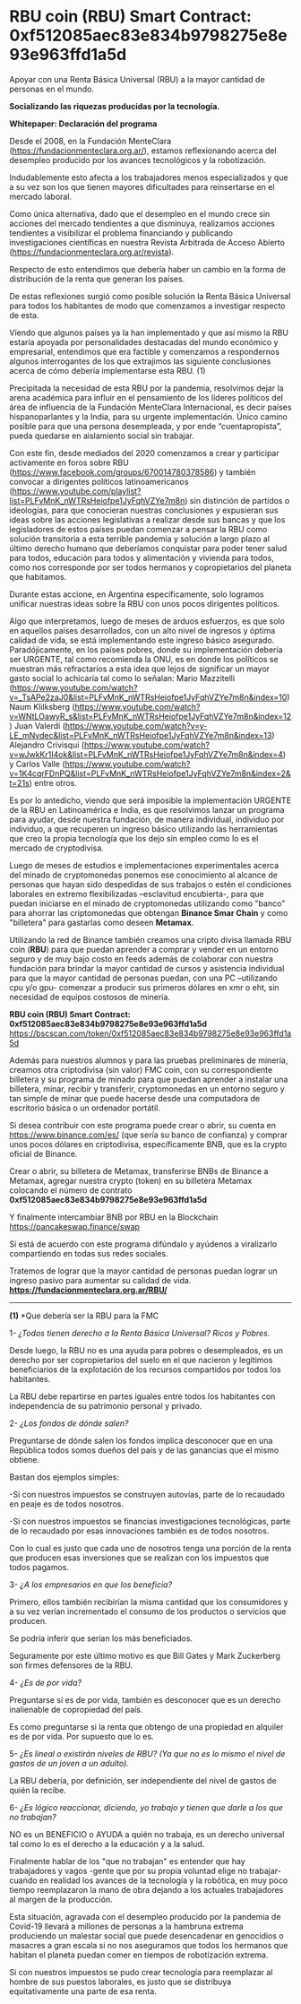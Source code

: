 # RBU coin (RBU) Smart Contract: 0xf512085aec83e834b9798275e8e93e963ffd1a5d
Apoyar con  una Renta Básica Universal (RBU) a la mayor cantidad de personas en el mundo. 

<b>Socializando las riquezas producidas por la tecnología.</b>

<b>Whitepaper: Declaración del programa</b>

Desde el 2008, en la Fundación MenteClara (https://fundacionmenteclara.org.ar/), estamos reflexionando acerca del desempleo producido por los avances tecnológicos y la robotización.

Indudablemente esto afecta a los trabajadores menos especializados y que a su vez son los que tienen mayores dificultades para reinsertarse en el mercado laboral.

Como única alternativa, dado que el desempleo en el mundo crece sin acciones del mercado tendientes a que disminuya, realizamos acciones tendientes a visibilizar el problema financiando y publicando investigaciones científicas en nuestra Revista Arbitrada de Acceso Abierto (https://fundacionmenteclara.org.ar/revista).

Respecto de esto entendimos que debería haber un cambio en la forma de distribución de la renta que generan los países.

De estas reflexiones surgió como posible solución la Renta Básica Universal para todos los habitantes de modo que comenzamos a investigar respecto de esta.

Viendo que algunos países ya la han implementado y que así mismo la RBU estaría apoyada por personalidades destacadas del mundo económico y empresarial, entendimos que era factible y comenzamos a respondernos algunos interrogantes de los que extrajimos las siguiente conclusiones acerca de cómo debería implementarse esta RBU. (1)

Precipitada la necesidad de esta RBU por la pandemia, resolvimos dejar la arena académica para influir en el pensamiento de los líderes políticos del área de influencia de la Fundación MenteClara Internacional, es decir países hispanoparlantes y la India, para su urgente implementación. Único camino posible para que una persona desempleada, y por ende “cuentapropista”, pueda quedarse en aislamiento social sin trabajar.

Con este fin, desde mediados del 2020 comenzamos a crear y participar activamente en foros sobre RBU (https://www.facebook.com/groups/670014780378586) y también convocar a dirigentes políticos  latinoamericanos (https://www.youtube.com/playlist?list=PLFvMnK_nWTRsHeiofpe1JyFqhVZYe7m8n) sin distinción de partidos o ideologías, para que conocieran nuestras conclusiones y expusieran sus ideas sobre las acciones legislativas a realizar desde sus bancas y que los legisladores de estos países puedan comenzar a pensar la RBU como solución transitoria a esta terrible pandemia y solución a largo plazo al último derecho humano que deberíamos conquistar para poder tener salud para todos, educación para todos y alimentación y vivienda para todos, como nos corresponde por ser todos hermanos y copropietarios del planeta que habitamos.

Durante estas accione, en Argentina específicamente, solo logramos unificar nuestras ideas sobre la RBU con unos pocos dirigentes políticos.

Algo que interpretamos, luego de meses de arduos esfuerzos, es que solo en aquellos países desarrollados, con un alto nivel de ingresos y óptima calidad de vida, se está implementando este ingreso básico asegurado. Paradójicamente, en los países pobres, donde su implementación debería ser URGENTE, tal como recomienda la ONU, es en donde los políticos se muestran más refractarios a esta idea que lejos de significar un mayor gasto social lo achicaría tal como lo señalan:
Mario Mazzitelli (https://www.youtube.com/watch?v=_TsAPe2zaJ0&list=PLFvMnK_nWTRsHeiofpe1JyFqhVZYe7m8n&index=10)
Naum Klilksberg (https://www.youtube.com/watch?v=WNtLOawyR_s&list=PLFvMnK_nWTRsHeiofpe1JyFqhVZYe7m8n&index=12)
Juan Valerdi (https://www.youtube.com/watch?v=y-LE_mNvdec&list=PLFvMnK_nWTRsHeiofpe1JyFqhVZYe7m8n&index=13)
Alejandro Crivisqui (https://www.youtube.com/watch?v=wJwkKr1I4ok&list=PLFvMnK_nWTRsHeiofpe1JyFqhVZYe7m8n&index=4) y
Carlos Valle (https://www.youtube.com/watch?v=1K4cqrFDnPQ&list=PLFvMnK_nWTRsHeiofpe1JyFqhVZYe7m8n&index=2&t=21s) entre otros.

Es por lo antedicho, viendo que será imposible la implementación URGENTE de la RBU en Latinoamérica e India, es que resolvimos lanzar un programa para ayudar, desde nuestra fundación, de manera individual, individuo por individuo, a que recuperen un ingreso básico utilizando las herramientas que creo la propia tecnología que los dejo sin empleo como lo es el mercado de cryptodivisa.

Luego de meses de estudios e implementaciones experimentales acerca del minado de cryptomonedas ponemos ese conocimiento al alcance de personas que hayan sido despedidas de sus trabajos o estén el condiciones laborales en extremo flexibilizadas –esclavitud encubierta-, para que puedan iniciarse en el minado de cryptomonedas utilizando como "banco" para ahorrar las criptomonedas que obtengan <b>Binance Smar Chain</b> y como "billetera" para gastarlas como deseen <b>Metamax</b>.

Utilizando la red de Binance también creamos una cripto divisa llamada RBU coin (<b>RBU</b>) para que puedan aprender a comprar y vender en un entorno seguro y de muy bajo costo en feeds además de  colaborar con nuestra fundación para brindar la mayor cantidad de cursos y asistencia individual para que la mayor cantidad de personas puedan, con una PC –utilizando cpu y/o gpu- comenzar a producir sus primeros dólares en xmr o eht, sin necesidad de equipos costosos de minería.

<b>RBU coin  (RBU) Smart Contract: 0xf512085aec83e834b9798275e8e93e963ffd1a5d</b>
https://bscscan.com/token/0xf512085aec83e834b9798275e8e93e963ffd1a5d

Además para nuestros alumnos y para las pruebas preliminares de minería, creamos otra criptodivisa (sin valor) FMC coin, con su correspondiente billetera y su programa de minado para que puedan aprender a instalar una billetera, minar, recibir y transferir, cryptomonedas en un entorno seguro y tan simple de minar que puede hacerse desde una computadora de escritorio básica o un ordenador portátil.

Si desea contribuir con este programa puede crear o abrir, su cuenta en https://www.binance.com/es/ (que sería su banco de confianza) y comprar unos pocos dólares en criptodivisa, específicamente BNB, que es la crypto oficial de Binance.

Crear o abrir, su billetera de Metamax, transferirse BNBs de Binance a Metamax,  agregar nuestra crypto (token) en su billetera Metamax colocando el número de contrato <b>0xf512085aec83e834b9798275e8e93e963ffd1a5d</b>

Y finalmente intercambiar BNB por RBU en la Blockchain https://pancakeswap.finance/swap

 

Si está de acuerdo con este programa difúndalo y ayúdenos a viralizarlo compartiendo en todas sus redes sociales.

Tratemos de lograr que la mayor cantidad de personas puedan lograr un ingreso pasivo para aumentar su calidad de vida.
<b>https://fundacionmenteclara.org.ar/RBU/</b>

 
<hr>
<b> (1) </b>*Que debería ser la RBU para la FMC

1- *¿Todos tienen derecho a la Renta Básica Universal? Ricos y Pobres.*

Desde luego, la RBU no es una ayuda para pobres o desempleados, es un derecho por ser copropietarios del suelo en el que nacieron y legítimos beneficiarios de la explotación de los recursos compartidos por todos los habitantes.

La RBU debe repartirse en partes iguales entre todos los habitantes con independencia de su patrimonio personal y privado.

2-  *¿Los fondos de dónde salen?*

Preguntarse de dónde salen los fondos implica desconocer que en una República todos somos dueños del país y de las ganancias que el mismo obtiene.

Bastan dos ejemplos simples:

-Si con nuestros impuestos se construyen autovías, parte de lo recaudado en peaje es de todos nosotros.

-Si con nuestros impuestos se financias investigaciones tecnológicas, parte de lo recaudado por esas innovaciones también es de todos nosotros.

Con lo cual es justo que cada uno de nosotros tenga una porción de la renta que producen esas inversiones que se realizan con los impuestos que todos pagamos.

3- *¿A los empresarios en que los beneficia?*

Primero, ellos también recibirían la misma cantidad que los consumidores y a su vez verían incrementado el consumo de los productos o servicios que producen.

Se podría inferir que serían los más beneficiados.

Seguramente por este último motivo es que Bill Gates y Mark Zuckerberg son firmes defensores de la RBU.

4- *¿Es de por vida?*

Preguntarse si es de por vida, también es desconocer que es un derecho inalienable de copropiedad del país.

Es como preguntarse si la renta que obtengo de una propiedad en alquiler es de por vida. Por supuesto que lo es.

5- *¿Es lineal o existirán niveles de RBU? (Ya que no es lo mismo el nivel de gastos de un joven a un adulto).*

La RBU debería, por definición, ser independiente del nivel de gastos de quién la recibe.

6- *¿Es lógico reaccionar, diciendo, yo trabajo y tienen que darle a los que no trabajan?*

NO es un BENEFICIO o AYUDA a quién no trabaja, es un derecho universal tal como lo es el derecho a la educación y a la salud.

Finalmente hablar de los "que no trabajan" es entender que hay trabajadores y vagos -gente que por su propia voluntad elige no trabajar- cuando en realidad los avances de la tecnología y la robótica, en muy poco tiempo reemplazaron la mano de obra dejando a los actuales trabajadores al margen de la producción.

Esta situación, agravada con el desempleo producido por la pandemia de Covid-19 llevará a millones de personas a la hambruna extrema produciendo un malestar social que puede desencadenar en genocidios o masacres a gran escala si no nos aseguramos que todos los hermanos que habitan el planeta puedan comer en tiempos de robotización extrema.

Si con nuestros impuestos se pudo crear tecnología para reemplazar al hombre de sus puestos laborales, es justo que se distribuya equitativamente una parte de esa renta.

 
